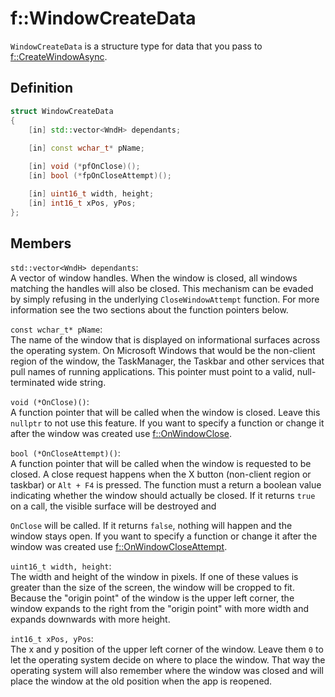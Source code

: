 # f::WindowCreateData
`WindowCreateData` is a structure type for data that you pass to [f::CreateWindowAsync](CreateWindowAsync_func).

## Definition
```C++
struct WindowCreateData
{
    [in] std::vector<WndH> dependants;
    
    [in] const wchar_t* pName;

    [in] void (*pfOnClose)();
    [in] bool (*fpOnCloseAttempt)();

    [in] uint16_t width, height;
    [in] int16_t xPos, yPos;
};
```

## Members
`std::vector<WndH> dependants`: <br>
A vector of window handles. When the window is closed, all windows matching the handles will also be closed. This 
mechanism can be evaded by simply refusing in the underlying `CloseWindowAttempt` function. For more information see the
two sections about the function pointers below.

`const wchar_t* pName`: <br>
The name of the window that is displayed on informational surfaces across the operating system. On Microsoft Windows 
that would be the non-client region of the window, the TaskManager, the Taskbar and other services that pull names of 
running applications. This pointer must point to a valid, null-terminated wide string.

`void (*OnClose)()`: <br>
A function pointer that will be called when the window is closed. Leave this `nullptr` to not use this feature. If you 
want to specify a function or change it after the window was created use [f::OnWindowClose](OnWindowClose_func).

`bool (*OnCloseAttempt)()`: <br>
A function pointer that will be called when the window is requested to be closed. A close request happens when the X 
button (non-client region or taskbar) or `Alt + F4` is pressed. The function must a return a boolean value indicating 
whether the window should actually be closed. If it returns `true` on a call, the visible surface will be destroyed and 

`OnClose` will be called. If it returns `false`, nothing will happen and the window stays open. If you want to specify a
function or change it after the window was created use [f::OnWindowCloseAttempt](OnWindowCloseAttempt_func).

`uint16_t width, height`: <br>
The width and height of the window in pixels. If one of these values is greater than the size of the screen, the window 
will be cropped to fit. Because the "origin point" of the window is the upper left corner, the window expands to the 
right from the "origin point" with more width and expands downwards with more height.

`int16_t xPos, yPos`: <br>
The x and y position of the upper left corner of the window. Leave them `0` to let the operating system decide on where 
to place the window. That way the operating system will also remember where the window was closed and will place the 
window at the old position when the app is reopened.
